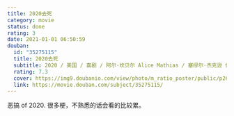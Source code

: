 ```yaml
---
title: 2020去死
category: movie
status: done
rating: 3
date: 2021-01-01 06:50:59
douban:
  id: "35275115"
  title: 2020去死
  subtitle: 2020 / 美国 / 喜剧 / 阿尔·坎贝尔 Alice Mathias / 塞缪尔·杰克逊 休·格兰特
  rating: 7.3
  cover: https://img9.doubanio.com/view/photo/m_ratio_poster/public/p2628834126.jpg
  link: https://movie.douban.com/subject/35275115/
---
```


恶搞 of 2020. 很多梗，不熟悉的话会看的比较累。